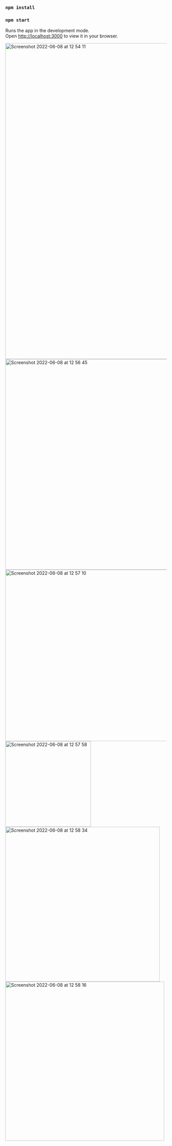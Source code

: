 ### `npm install`

### `npm start`

Runs the app in the development mode.\
Open [http://localhost:3000](http://localhost:3000) to view it in your browser.


<img width="984" alt="Screenshot 2022-06-08 at 12 54 11" src="https://user-images.githubusercontent.com/62019173/172589222-a40618d8-dbbe-46fd-b5ab-c63d15244243.png">

<img width="656" alt="Screenshot 2022-06-08 at 12 56 45" src="https://user-images.githubusercontent.com/62019173/172589242-50a5cb88-9c8a-49bd-9f92-50fb1eac2336.png">

<img width="534" alt="Screenshot 2022-06-08 at 12 57 10" src="https://user-images.githubusercontent.com/62019173/172589260-f78d4116-eeb6-4806-ba3a-9e2ae057f7c2.png">

<img width="267" alt="Screenshot 2022-06-08 at 12 57 58" src="https://user-images.githubusercontent.com/62019173/172589270-3063e451-4bc6-46ba-8cf4-6ca448bd14d6.png">

<img width="482" alt="Screenshot 2022-06-08 at 12 58 34" src="https://user-images.githubusercontent.com/62019173/172589303-7dd27bf6-f09d-4694-b74f-b07d0d4911d4.png">

<img width="496" alt="Screenshot 2022-06-08 at 12 58 16" src="https://user-images.githubusercontent.com/62019173/172589318-ce335b7a-ff90-4051-96fe-b09e52674dcb.png">
